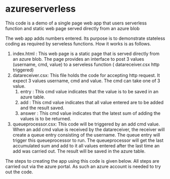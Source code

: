 # azureserverless
This code is a demo of a single page web app that users serverless function and static web page served directly from an azure blob 

The web app adds numbers entered. Its purpose is to demonstrate stateless coding as required by serveless functions. How it works is as follows.
1. index.html : This web page is a static page that is served directly from an azure blob. The page provides an interface to post 3 values (username, cmd, value) to a serveless function ( datareceiver.csx http triggered)
2. datareceiver.csx: This file holds the code for accepting http request. It expect 3 values username, cmd and value. The cmd can take one of 3 value. 
   1. entry : This cmd value indicates that the value is to be saved in an azure table.
   2. add : This cmd value indicates that all value entered are to be added and the result saved.
   3. answer : This cmd value indicates that the latest sum of adding the values is to be returned.
3. queueprocessor.csx: This code will be triggered by an add cmd value. When an add cmd value is received by the datareceiver, the receiver will create a queue entry consisting of the username. The queue entry will trigger this queueprocessor to run. The queueprocessor will get the last accumulated sum and add to it all values entered after the last time an add was carried out. The result will be saved in the azure table.

The steps to creating the app using this code is given below. All steps are carried out via the azure portal. As such an azure account is needed to try out the code.   
  
